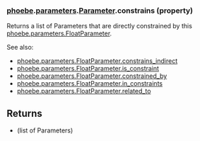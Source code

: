 ### [phoebe](phoebe.md).[parameters](phoebe.parameters.md).[Parameter](phoebe.parameters.Parameter.md).constrains (property)




Returns a list of Parameters that are directly constrained by this
 [phoebe.parameters.FloatParameter](phoebe.parameters.FloatParameter.md).

See also:
* [phoebe.parameters.FloatParameter.constrains_indirect](phoebe.parameters.FloatParameter.constrains_indirect.md)
* [phoebe.parameters.FloatParameter.is_constraint](phoebe.parameters.FloatParameter.is_constraint.md)
* [phoebe.parameters.FloatParameter.constrained_by](phoebe.parameters.FloatParameter.constrained_by.md)
* [phoebe.parameters.FloatParameter.in_constraints](phoebe.parameters.FloatParameter.in_constraints.md)
* [phoebe.parameters.FloatParameter.related_to](phoebe.parameters.FloatParameter.related_to.md)

 Returns
 -------
 * (list of Parameters)

